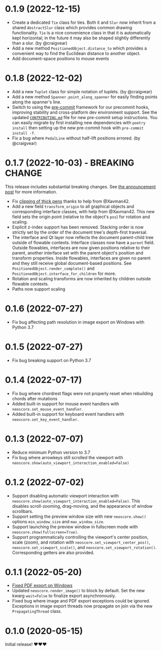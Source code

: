 # 0.1.9 (2022-12-15)

- Create a dedicated `Tie` class for ties. Both it and `Slur` now inherit from a shared `AbstractSlur` class which provides common drawing functionality. `Tie` is a nice convenience class in that it is automatically kept horizontal; in the future it may also be shaped slightly differently than a slur. (by @craigvear)
- Add a new method `PositionedObject.distance_to` which provides a convenient way to find the Euclidean distance to another object.
- Add document-space positions to mouse events

# 0.1.8 (2022-12-02)

- Add a new `Tuplet` class for simple notation of tuplets. (by @craigvear)
- Add a new method `Spanner.point_along_spanner` for easily finding points along the spanner's line.
- Switch to using the [pre-commit](https://pre-commit.com/) framework for our precommit hooks, improving stability and cross-platform dev environment support. See the updated [`CONTRIBUTING.md`](/CONTRIBUTING.md) file for new pre-commit setup instructions. You can easily migrate by first installing new dependencies with `poetry install` then setting up the new pre-commit hook with `pre-commit install -f`.
- Fix a bug where `PedalLine` without half-lift positions errored. (by @craigvear)

# 0.1.7 (2022-10-03) - BREAKING CHANGE

This release includes substantial breaking changes. See [the announcement post](https://github.com/DigiScore/neoscore/discussions/73) for more information.

- Fix [clipping of thick pens](https://github.com/DigiScore/neoscore/issues/14) thanks to help from @Xavman42.
- Add a new field `transform_origin` to all graphical objects and corresponding interface classes, with help from @Xavman42. This new field sets the origin point (relative to the object's `pos`) for rotation and scaling.
- Explicit z-index support has been removed. Stacking order is now strictly set by the order of the document tree's depth-first traversal.
- The interface and Qt layer now reflects the document parent-child tree outside of flowable contexts. Interface classes now have a `parent` field. Outside flowables, interfaces are now given positions relative to their parent, another interface set with the parent object's position and transform properties. Inside flowables, interfaces are given no parent and they still receive global document-based positions. See `PositionedObject.render_complete()` and `PositionedObject.interface_for_children` for more.
- Rotation and scaling transforms are now inherited by children outside flowable contexts.
- Paths now support scaling

# 0.1.6 (2022-07-27)
- Fix bug affecting path resolution in image export on Windows with Python 3.7

# 0.1.5 (2022-07-27)
- Fix bug breaking support on Python 3.7

# 0.1.4 (2022-07-17)
- Fix bug where chordrest flags were not properly reset when rebuilding chords after mutations
- Added built-in support for mouse event handlers with `neoscore.set_mouse_event_handler`.
- Added built-in support for keyboard event handlers with `neoscore.set_key_event_handler`.

# 0.1.3 (2022-07-07)
- Reduce minimum Python version to 3.7
- Fix bug where arrowkeys still scrolled the viewport with `neoscore.show(auto_viewport_interaction_enabled=False)`


# 0.1.2 (2022-07-02)
- Support disabling automatic viewport interaction with `neoscore.show(auto_viewport_interaction_enabled=False)`. This disables scroll-zooming, drag-moving, and the appearance of window scrollbars.
- Support setting the preview window size with new `neoscore.show()` options `min_window_size` and `max_window_size`.
- Support launching the preview window in fullscreen mode with `neoscore.show(fullscreen=True)`.
- Support programmatically controlling the viewport's center position, scale (zoom), and rotation with `neoscore.set_viewport_center_pos()`, `neoscore.set_viewport_scale()`, and `neoscore.set_viewport_rotation()`. Corresponding getters are also provided.

# 0.1.1 (2022-05-20)

- [Fixed PDF export on Windows](https://github.com/DigiScore/neoscore/issues/37)
- Updated `neoscore.render_image()` to block by default. Set the new kwarg `wait=False` to finalize export asynchronously.
- Fixed bug where image and PDF export exceptions could be ignored. Exceptions in image export threads now propagate on join via the new `PropagatingThread` class.

# 0.1.0 (2020-05-15)

Initial release! ❤️❤️❤️
